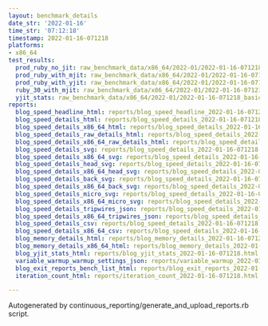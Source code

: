 ```yaml
---
layout: benchmark_details
date_str: '2022-01-16'
time_str: '07:12:18'
timestamp: 2022-01-16-071218
platforms:
- x86_64
test_results:
  prod_ruby_no_jit: raw_benchmark_data/x86_64/2022-01/2022-01-16-071218_basic_benchmark_prod_ruby_no_jit.json
  prod_ruby_with_mjit: raw_benchmark_data/x86_64/2022-01/2022-01-16-071218_basic_benchmark_prod_ruby_with_mjit.json
  prod_ruby_with_yjit: raw_benchmark_data/x86_64/2022-01/2022-01-16-071218_basic_benchmark_prod_ruby_with_yjit.json
  ruby_30_with_mjit: raw_benchmark_data/x86_64/2022-01/2022-01-16-071218_basic_benchmark_ruby_30_with_mjit.json
  yjit_stats: raw_benchmark_data/x86_64/2022-01/2022-01-16-071218_basic_benchmark_yjit_stats.json
reports:
  blog_speed_headline_html: reports/blog_speed_headline_2022-01-16-071218.html
  blog_speed_details_html: reports/blog_speed_details_2022-01-16-071218.html
  blog_speed_details_x86_64_html: reports/blog_speed_details_2022-01-16-071218.x86_64.html
  blog_speed_details_raw_details_html: reports/blog_speed_details_2022-01-16-071218.raw_details.html
  blog_speed_details_x86_64_raw_details_html: reports/blog_speed_details_2022-01-16-071218.x86_64.raw_details.html
  blog_speed_details_svg: reports/blog_speed_details_2022-01-16-071218.svg
  blog_speed_details_x86_64_svg: reports/blog_speed_details_2022-01-16-071218.x86_64.svg
  blog_speed_details_head_svg: reports/blog_speed_details_2022-01-16-071218.head.svg
  blog_speed_details_x86_64_head_svg: reports/blog_speed_details_2022-01-16-071218.x86_64.head.svg
  blog_speed_details_back_svg: reports/blog_speed_details_2022-01-16-071218.back.svg
  blog_speed_details_x86_64_back_svg: reports/blog_speed_details_2022-01-16-071218.x86_64.back.svg
  blog_speed_details_micro_svg: reports/blog_speed_details_2022-01-16-071218.micro.svg
  blog_speed_details_x86_64_micro_svg: reports/blog_speed_details_2022-01-16-071218.x86_64.micro.svg
  blog_speed_details_tripwires_json: reports/blog_speed_details_2022-01-16-071218.tripwires.json
  blog_speed_details_x86_64_tripwires_json: reports/blog_speed_details_2022-01-16-071218.x86_64.tripwires.json
  blog_speed_details_csv: reports/blog_speed_details_2022-01-16-071218.csv
  blog_speed_details_x86_64_csv: reports/blog_speed_details_2022-01-16-071218.x86_64.csv
  blog_memory_details_html: reports/blog_memory_details_2022-01-16-071218.html
  blog_memory_details_x86_64_html: reports/blog_memory_details_2022-01-16-071218.x86_64.html
  blog_yjit_stats_html: reports/blog_yjit_stats_2022-01-16-071218.html
  variable_warmup_warmup_settings_json: reports/variable_warmup_2022-01-16-071218.warmup_settings.json
  blog_exit_reports_bench_list_html: reports/blog_exit_reports_2022-01-16-071218.bench_list.html
  iteration_count_html: reports/iteration_count_2022-01-16-071218.html

---
```

Autogenerated by continuous_reporting/generate_and_upload_reports.rb script.
